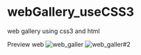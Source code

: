 # webGallery_useCSS3
web gallery using css3 and html

Preview web
![web_galler](https://user-images.githubusercontent.com/106230421/210923025-811b535f-d171-4a6d-bb80-71f2495892b5.PNG)
![web_galler#2](https://user-images.githubusercontent.com/106230421/210923180-24f2ca8c-3309-4f8f-a2d7-4cdcb422a30e.PNG)
